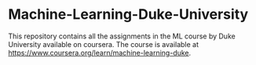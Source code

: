 # Machine-Learning-Duke-University
This repository contains all the assignments in the ML course by Duke University available on coursera. The course is available at https://www.coursera.org/learn/machine-learning-duke. 
